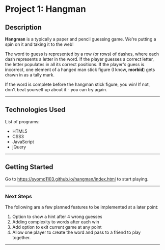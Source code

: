 # Project 1: Hangman 

## Description

**Hangman** is a typically a paper and pencil guessing game. We're putting a spin on it and taking it to the web! 

The word to guess is represented by a row (or rows) of dashes, where each dash represents a letter in the word. If the player guesses a correct letter, the letter populates in all its correct positions. If the player's guess is incorrect, one element of a hanged man stick figure (I know, **morbid**) gets drawn in as a tally mark. 

If the word is complete before the hangman stick figure, you win! If not, don't beat yourself up about it - you can try again.  

---

## Technologies Used

List of programs:

- HTML5
- CSS3
- JavaScript
- jQuery

---

## Getting Started

Go to https://syomo1103.github.io/hangman/index.html to start playing. 

---

### Next Steps

The following are a few planned features to be implemented at a later point: 

1.  Option to show a hint after 4 wrong guesses
3. Adding complexity to words after each win
4. Add option to exit current game at any point 
5. Allow one player to create the word and pass to a friend to play together. 

---
